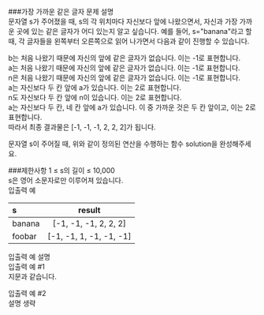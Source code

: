 ###가장 가까운 같은 글자
문제 설명<br/>
문자열 s가 주어졌을 때, s의 각 위치마다 자신보다 앞에 나왔으면서, 자신과 가장 가까운 곳에 있는 같은 글자가 어디 있는지 알고 싶습니다.
예를 들어, s="banana"라고 할 때,  각 글자들을 왼쪽부터 오른쪽으로 읽어 나가면서 다음과 같이 진행할 수 있습니다.<br/>

b는 처음 나왔기 때문에 자신의 앞에 같은 글자가 없습니다. 이는 -1로 표현합니다.<br/>
a는 처음 나왔기 때문에 자신의 앞에 같은 글자가 없습니다. 이는 -1로 표현합니다.<br/>
n은 처음 나왔기 때문에 자신의 앞에 같은 글자가 없습니다. 이는 -1로 표현합니다.<br/>
a는 자신보다 두 칸 앞에 a가 있습니다. 이는 2로 표현합니다.<br/>
n도 자신보다 두 칸 앞에 n이 있습니다. 이는 2로 표현합니다.<br/>
a는 자신보다 두 칸, 네 칸 앞에 a가 있습니다. 이 중 가까운 것은 두 칸 앞이고, 이는 2로 표현합니다.<br/>
따라서 최종 결과물은 [-1, -1, -1, 2, 2, 2]가 됩니다.<br/>

문자열 s이 주어질 때, 위와 같이 정의된 연산을 수행하는 함수 solution을 완성해주세요.<br/>

###제한사항
1 ≤ s의 길이 ≤ 10,000<br/>
s은 영어 소문자로만 이루어져 있습니다.<br/>
입출력 예<br/>

|s|result|
|:---|:---:|
|banana|[-1, -1, -1, 2, 2, 2]|
|foobar|[-1, -1, 1, -1, -1, -1]|

입출력 예 설명<br/>
입출력 예 #1<br/>
지문과 같습니다.<br/>

입출력 예 #2<br/>
설명 생략<br/>